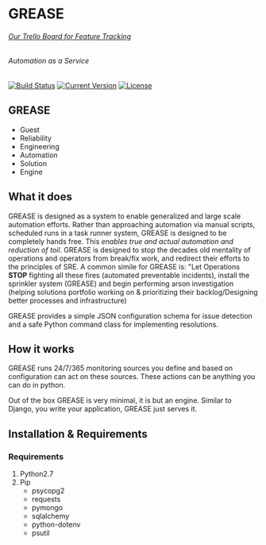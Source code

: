 # GREASE

###### [Our Trello Board for Feature Tracking](https://trello.com/b/c1jXxBvA/grease)

###### Automation as a Service

[![Build Status](https://travis-ci.org/target/grease.svg?branch=master)](https://travis-ci.org/target/grease)
[![Current Version](https://badge.fury.io/py/tgt-grease.svg)](https://pypi.python.org/pypi/tgt-grease)
[![License](https://img.shields.io/badge/license-MIT-blue.svg)](https://github.com/target/grease/blob/master/LICENSE)


## GREASE
  * Guest
  * Reliability
  * Engineering
  * Automation
  * Solution
  * Engine
  
## What it does

GREASE is designed as a system to enable generalized and large scale 
automation efforts. Rather than approaching automation via manual 
scripts, scheduled runs in a task runner system, GREASE is designed 
to be completely hands free. This _enables true and actual 
automation and reduction of toil_. GREASE is designed to stop the 
decades old mentality of operations and operators from 
break/fix work, and redirect their efforts to the principles
of SRE. A common simile for GREASE is: "Let Operations 
**STOP** fighting all these fires (automated preventable incidents), 
install the sprinkler system (GREASE) and begin performing arson 
investigation (helping solutions portfolio working on & prioritizing
their backlog/Designing better processes and infrastructure)

GREASE provides a simple JSON configuration schema for
issue detection and a safe Python command class for 
implementing resolutions. 

## How it works

GREASE runs 24/7/365 monitoring sources you define and 
based on configuration can act on these sources. These actions
can be anything you can do in python.

Out of the box GREASE is very minimal, it is but an engine. Similar
to Django, you write your application, GREASE just serves it. 

## Installation & Requirements

### Requirements
  1. Python2.7
  2. Pip
     * psycopg2
     * requests
     * pymongo
     * sqlalchemy
     * python-dotenv
     * psutil
